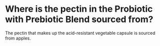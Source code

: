 # Where is the pectin in the Probiotic with Prebiotic Blend sourced from?

The pectin that makes up the acid-resistant vegetable capsule is sourced from apples.